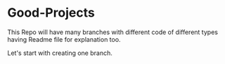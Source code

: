 # Good-Projects
This Repo will have many branches with different code of different types having Readme file for explanation too.

Let's start with creating one branch.
